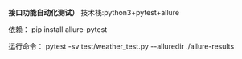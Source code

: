 **接口功能自动化测试）**
技术栈:python3+pytest+allure

依赖：
pip install allure-pytest

运行命令：
pytest -sv test/weather_test.py --alluredir ./allure-results
